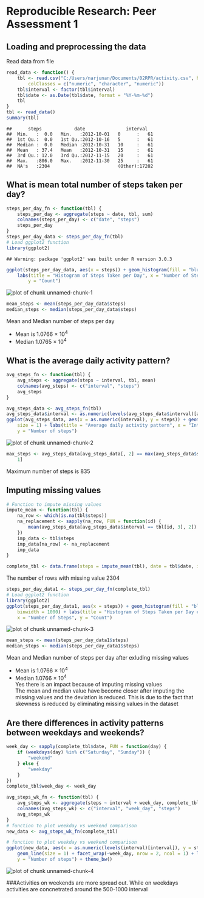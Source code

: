 # Reproducible Research: Peer Assessment 1


## Loading and preprocessing the data

Read data from file 

```r
read_data <- function() {
    tbl <- read.csv("C:/Users/narjunan/Documents/02RPR/activity.csv", header = T, 
        colClasses = c("numeric", "character", "numeric"))
    tbl$interval <- factor(tbl$interval)
    tbl$date <- as.Date(tbl$date, format = "%Y-%m-%d")
    tbl
}
tbl <- read_data()
summary(tbl)
```

```
##      steps            date               interval    
##  Min.   :  0.0   Min.   :2012-10-01   0      :   61  
##  1st Qu.:  0.0   1st Qu.:2012-10-16   5      :   61  
##  Median :  0.0   Median :2012-10-31   10     :   61  
##  Mean   : 37.4   Mean   :2012-10-31   15     :   61  
##  3rd Qu.: 12.0   3rd Qu.:2012-11-15   20     :   61  
##  Max.   :806.0   Max.   :2012-11-30   25     :   61  
##  NA's   :2304                         (Other):17202
```



## What is mean total number of steps taken per day?

```r
steps_per_day_fn <- function(tbl) {
    steps_per_day <- aggregate(steps ~ date, tbl, sum)
    colnames(steps_per_day) <- c("date", "steps")
    steps_per_day
}
steps_per_day_data <- steps_per_day_fn(tbl)
# Load ggplot2 function
library(ggplot2)
```

```
## Warning: package 'ggplot2' was built under R version 3.0.3
```

```r
ggplot(steps_per_day_data, aes(x = steps)) + geom_histogram(fill = "blue", binwidth = 1000) + 
    labs(title = "Histogram of Steps Taken per Day", x = "Number of Steps", 
        y = "Count")
```

![plot of chunk unnamed-chunk-1](figure/unnamed-chunk-1.png) 

```r
mean_steps <- mean(steps_per_day_data$steps)
median_steps <- median(steps_per_day_data$steps)
```


 Mean and Median number of steps per day 
-  Mean is 1.0766 &times; 10<sup>4</sup>
-  Median 1.0765 &times; 10<sup>4</sup>

## What is the average daily activity pattern?


```r
avg_steps_fn <- function(tbl) {
    avg_steps <- aggregate(steps ~ interval, tbl, mean)
    colnames(avg_steps) <- c("interval", "steps")
    avg_steps
}

avg_steps_data <- avg_steps_fn(tbl)
avg_steps_data$interval <- as.numeric(levels(avg_steps_data$interval)[avg_steps_data$interval])
ggplot(avg_steps_data, aes(x = as.numeric(interval), y = steps)) + geom_line(color = "blue", 
    size = 1) + labs(title = "Average daily activity pattern", x = "Interval", 
    y = "Number of steps")
```

![plot of chunk unnamed-chunk-2](figure/unnamed-chunk-2.png) 

```r
max_steps <- avg_steps_data[avg_steps_data[, 2] == max(avg_steps_data$steps), 
    1]
```

Maximum number of steps is 835 


## Imputing missing values




```r
# Function to impute missing values
impute_mean <- function(tbl) {
    na_row <- which(is.na(tbl$steps))
    na_replacement <- sapply(na_row, FUN = function(id) {
        mean(avg_steps_data[avg_steps_data$interval == tbl[id, 3], 2])
    })
    imp_data <- tbl$steps
    imp_data[na_row] <- na_replacement
    imp_data
}

complete_tbl <- data.frame(steps = impute_mean(tbl), date = tbl$date, interval = tbl$interval)
```

The number of rows with missing value 2304


```r
steps_per_day_data1 <- steps_per_day_fn(complete_tbl)
# Load ggplot2 function
library(ggplot2)
ggplot(steps_per_day_data1, aes(x = steps)) + geom_histogram(fill = "blue", 
    binwidth = 1000) + labs(title = "Histogram of Steps Taken per Day exluding missing values", 
    x = "Number of Steps", y = "Count")
```

![plot of chunk unnamed-chunk-3](figure/unnamed-chunk-3.png) 

```r
mean_steps <- mean(steps_per_day_data1$steps)
median_steps <- median(steps_per_day_data1$steps)
```

 Mean and Median number of steps per day after exluding missing values
-  Mean is 1.0766 &times; 10<sup>4</sup>
-  Median 1.0766 &times; 10<sup>4</sup>  
Yes there is an impact because of imputing missing values   
The mean and median value have become closer after imputing the missing values and the deviation is reduced. This is due to the fact that skewness is reduced by eliminating missing values in the dataset

## Are there differences in activity patterns between weekdays and weekends?

```r
week_day <- sapply(complete_tbl$date, FUN = function(day) {
    if (weekdays(day) %in% c("Saturday", "Sunday")) {
        "weekend"
    } else {
        "weekday"
    }
})
complete_tbl$week_day <- week_day

avg_steps_wk_fn <- function(tbl) {
    avg_steps_wk <- aggregate(steps ~ interval + week_day, complete_tbl, mean)
    colnames(avg_steps_wk) <- c("interval", "week_day", "steps")
    avg_steps_wk
}
# function to plot weekday vs weekend comparison
new_data <- avg_steps_wk_fn(complete_tbl)

# function to plot weekday vs weekend comparison
ggplot(new_data, aes(x = as.numeric(levels(interval)[interval]), y = steps)) + 
    geom_line(size = 1) + facet_wrap(~week_day, nrow = 2, ncol = 1) + labs(x = "Interval", 
    y = "Number of steps") + theme_bw()
```

![plot of chunk unnamed-chunk-4](figure/unnamed-chunk-4.png) 

###Activities on weekends are more spread out. While on weekdays activities are concnetrated around the 500-1000 interval
